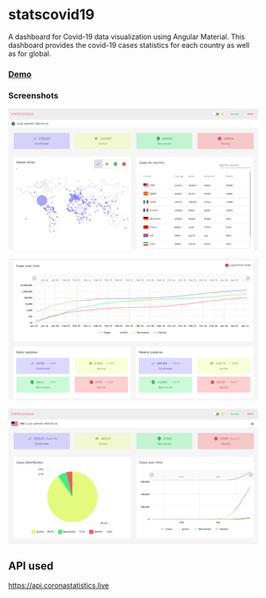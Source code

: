 # statscovid19

A dashboard for Covid-19 data visualization using Angular Material. This dashboard provides the covid-19 cases statistics for each country as well as for global.

### [Demo](https://statscovid19.netlify.com/)

### Screenshots

![Global statistics](./src/assets/screenshots/global1_stat.png)

![Global statistics](./src/assets/screenshots/global2_stat.png)

![Country statistics](./src/assets/screenshots/country_stat.png)

## API used

https://api.coronastatistics.live

